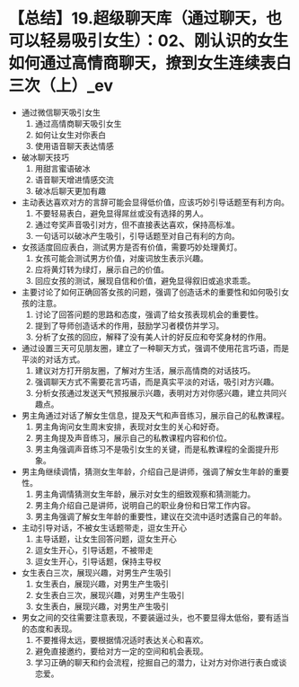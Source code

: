 # 【总结】19.超级聊天库（通过聊天，也可以轻易吸引女生）：02、刚认识的女生如何通过高情商聊天，撩到女生连续表白三次（上）_ev

-   通过微信聊天吸引女生
    1.  通过高情商聊天吸引女生
    2.  如何让女生对你表白
    3.  使用语音聊天表达情感
-   破冰聊天技巧
    1.  用甜言蜜语破冰
    2.  语音聊天增进情感交流
    3.  破冰后聊天更加有趣
-   主动表达喜欢对方的言辞可能会显得低价值，应该巧妙引导话题至有利方向。
    1.  不要轻易表白，避免显得屌丝或没有选择的男人。
    2.  通过夸奖声音吸引对方，但不直接表达喜欢，保持高标准。
    3.  一句话可以破冰产生吸引，引导话题至对自己有利的方向。
-   女孩适度回应表白，测试男方是否有价值，需要巧妙处理黄灯。
    1.  女孩可能会测试男方价值，对废词放生表示兴趣。
    2.  应将黄灯转为绿灯，展示自己的价值。
    3.  回应女孩的测试，展现自信和价值，避免显得叙旧或追求乖乖。
-   主要讨论了如何正确回答女孩的问题，强调了创造话术的重要性和如何吸引女孩的注意。
    1.  讨论了回答问题的思路和态度，强调了给女孩表现机会的重要性。
    2.  提到了导师创造话术的作用，鼓励学习者模仿并学习。
    3.  分析了女孩的回应，解释了没有美人计的好反应和夸奖身材的作用。
-   通过设置三天可见朋友圈，建立了一种聊天方式，强调不使用花言巧语，而是平淡的对话方式。
    1.  建议对方打开朋友圈，了解对方生活，展示高情商的对话技巧。
    2.  强调聊天方式不需要花言巧语，而是真实平淡的对话，吸引对方兴趣。
    3.  分析女孩通过发送天气预报展示兴趣，表明对方对你感兴趣，建立共同兴趣点。
-   男主角通过对话了解女生信息，提及天气和声音练习，展示自己的私教课程。
    1.  男主角询问女生周末安排，表现对女生的关心和好奇。
    2.  男主角提及声音练习，展示自己的私教课程内容和价位。
    3.  男主角强调声音练习不是吸引女生的关键，而是私教课程的全面提升形象。
-   男主角继续调情，猜测女生年龄，介绍自己是讲师，强调了解女生年龄的重要性。
    1.  男主角调情猜测女生年龄，展示对女生的细致观察和猜测能力。
    2.  男主角介绍自己是讲师，说明自己的职业身份和日常工作内容。
    3.  男主角强调了解女生年龄的重要性，建议在交流中适时透露自己的年龄。
-   主动引导对话，不被女生话题带走，逗女生开心
    1.  主导话题，让女生回答问题，逗女生开心
    2.  逗女生开心，引导话题，不被带走
    3.  逗女生开心，引导话题，保持主导权
-   女生表白三次，展现兴趣，对男生产生吸引
    1.  女生表白，展现兴趣，对男生产生吸引
    2.  女生表白三次，展现兴趣，对男生产生吸引
    3.  女生表白，展现兴趣，对男生产生吸引
-   男女之间的交往需要注意表现，不要装逼过头，也不要显得太低俗，要有适当的态度和表现。
    1.  不要推得太远，要根据情况适时表达关心和喜欢。
    2.  避免直接邀约，要给对方一定的空间和机会表现。
    3.  学习正确的聊天和约会流程，挖掘自己的潜力，让对方对你进行表白或谈恋爱。